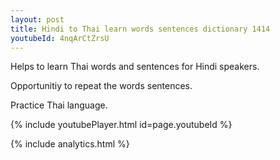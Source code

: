 ```yaml
---
layout: post
title: Hindi to Thai learn words sentences dictionary 1414 
youtubeId: 4nqArCtZrsU
---
```

 
 
Helps to learn Thai words and sentences for Hindi speakers.

Opportunitiy to repeat the words sentences. 

Practice Thai language. 
 
{% include youtubePlayer.html id=page.youtubeId %}
 
 
{% include analytics.html %}